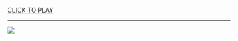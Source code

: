
<a href="https://premium76.site?title=super_hot_the_game_unblocked&ref=13M">CLICK TO PLAY</a></h3>
<hr>

<a href="https://premium76.site?title=super_hot_the_game_unblocked&ref=13M"><img src="https://clearcache.store/games.png"></a>


